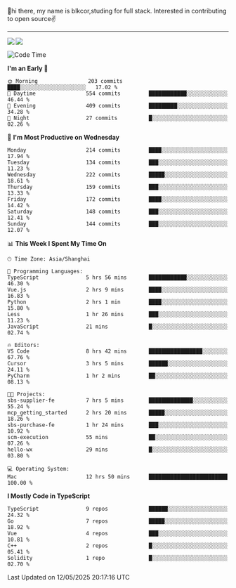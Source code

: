 👋hi there, my name is blkcor,studing for full stack.
Interested in contributing to open source✌️

<hr/>

![](https://github-readme-stats.vercel.app/api?username=blkcor)
<a href="https://github.com/blkcor/github-readme-stats">
    <img align="left" src="https://github-readme-stats.vercel.app/api/top-langs/?username=blkcor&hide=jupyter%20notebook,shaderlab,tex,c%23&langs_count=9" />
</a>


<!--START_SECTION:waka-->
![Code Time](http://img.shields.io/badge/Code%20Time-2%2C028%20hrs%2041%20mins-blue)

**I'm an Early 🐤** 

```text
🌞 Morning                203 commits         ████░░░░░░░░░░░░░░░░░░░░░   17.02 % 
🌆 Daytime                554 commits         ████████████░░░░░░░░░░░░░   46.44 % 
🌃 Evening                409 commits         █████████░░░░░░░░░░░░░░░░   34.28 % 
🌙 Night                  27 commits          █░░░░░░░░░░░░░░░░░░░░░░░░   02.26 % 
```
📅 **I'm Most Productive on Wednesday** 

```text
Monday                   214 commits         ████░░░░░░░░░░░░░░░░░░░░░   17.94 % 
Tuesday                  134 commits         ███░░░░░░░░░░░░░░░░░░░░░░   11.23 % 
Wednesday                222 commits         █████░░░░░░░░░░░░░░░░░░░░   18.61 % 
Thursday                 159 commits         ███░░░░░░░░░░░░░░░░░░░░░░   13.33 % 
Friday                   172 commits         ████░░░░░░░░░░░░░░░░░░░░░   14.42 % 
Saturday                 148 commits         ███░░░░░░░░░░░░░░░░░░░░░░   12.41 % 
Sunday                   144 commits         ███░░░░░░░░░░░░░░░░░░░░░░   12.07 % 
```


📊 **This Week I Spent My Time On** 

```text
🕑︎ Time Zone: Asia/Shanghai

💬 Programming Languages: 
TypeScript               5 hrs 56 mins       ████████████░░░░░░░░░░░░░   46.30 % 
Vue.js                   2 hrs 9 mins        ████░░░░░░░░░░░░░░░░░░░░░   16.83 % 
Python                   2 hrs 1 min         ████░░░░░░░░░░░░░░░░░░░░░   15.80 % 
Less                     1 hr 26 mins        ███░░░░░░░░░░░░░░░░░░░░░░   11.23 % 
JavaScript               21 mins             █░░░░░░░░░░░░░░░░░░░░░░░░   02.74 % 

🔥 Editors: 
VS Code                  8 hrs 42 mins       █████████████████░░░░░░░░   67.76 % 
Cursor                   3 hrs 5 mins        ██████░░░░░░░░░░░░░░░░░░░   24.11 % 
PyCharm                  1 hr 2 mins         ██░░░░░░░░░░░░░░░░░░░░░░░   08.13 % 

🐱‍💻 Projects: 
sbs-supplier-fe          7 hrs 5 mins        ██████████████░░░░░░░░░░░   55.24 % 
mcp_getting_started      2 hrs 20 mins       █████░░░░░░░░░░░░░░░░░░░░   18.26 % 
sbs-purchase-fe          1 hr 24 mins        ███░░░░░░░░░░░░░░░░░░░░░░   10.92 % 
scm-execution            55 mins             ██░░░░░░░░░░░░░░░░░░░░░░░   07.26 % 
hello-wx                 29 mins             █░░░░░░░░░░░░░░░░░░░░░░░░   03.80 % 

💻 Operating System: 
Mac                      12 hrs 50 mins      █████████████████████████   100.00 % 
```

**I Mostly Code in TypeScript** 

```text
TypeScript               9 repos             ██████░░░░░░░░░░░░░░░░░░░   24.32 % 
Go                       7 repos             █████░░░░░░░░░░░░░░░░░░░░   18.92 % 
Vue                      4 repos             ███░░░░░░░░░░░░░░░░░░░░░░   10.81 % 
C++                      2 repos             █░░░░░░░░░░░░░░░░░░░░░░░░   05.41 % 
Solidity                 1 repo              █░░░░░░░░░░░░░░░░░░░░░░░░   02.70 % 
```




 Last Updated on 12/05/2025 20:17:16 UTC
<!--END_SECTION:waka-->


